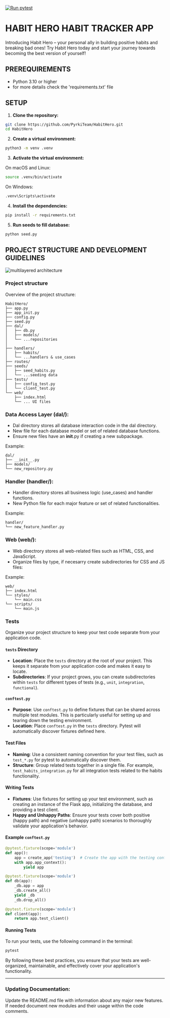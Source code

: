 [![Run pytest](https://github.com/PyrkiTeam/HabitHero/actions/workflows/pytest.yml/badge.svg?branch=main)](https://github.com/PyrkiTeam/HabitHero/actions/workflows/pytest.yml)

# HABIT HERO HABIT TRACKER APP

Introducing Habit Hero – your personal ally in building positive habits and breaking bad ones! 
Try Habit Hero today and start your journey towards becoming the best version of yourself!

## PREREQUIREMENTS
- Python 3.10 or higher
- for more details check the 'requirements.txt' file

## SETUP
1. **Clone the repository:**    
```bash     
git clone https://github.com/PyrkiTeam/HabitHero.git   
cd HabitHero 
```

2. **Create a virtual environment:**   
 ```bash     
 python3 -m venv .venv    
```

3. **Activate the virtual environment:**   

On macOS and Linux:     
```bash     
source .venv/bin/activate     
```    
On Windows:     
```bash     
.venv\Scripts\activate     
```

4. **Install the dependencies:**    
```bash     
pip install -r requirements.txt     
```

5. **Run seeds to fill database:**   

```bash     
python seed.py
```

## PROJECT STRUCTURE AND DEVELOPMENT GUIDELINES

![multilayered architecture](./web/assets/multilayers.jpg)


### Project structure
Overview of the project structure:

```
HabitHero/
├── app.py
├── app_init.py
├── config.py
├── seed.py
├── dal/
│   ├── db.py
│   ├── models/
│   └── ...repositories
│
├── handlers/
│   ├── habits/
│   └── ...handlers & use_cases
├── routes/
├── seeds/
│   ├── seed_habits.py
│   └── ...seeding data
├── tests/
│   ├── config_test.py
│   └── client_test.py
└── web/
    ├── index.html
    └── ... UI files

```

### Data Access Layer (dal/):

- Dal directory stores all database interaction code in the dal directory.
- New file for each database model or set of related database functions.
- Ensure new files have an __init__.py if creating a new subpackage.

Example:

```
dal/
├── __init__.py
├── models/
└── new_repository.py
```

### Handler (handler/):

- Handler directory stores all business logic (use_cases) and handler functions.
- New Python file for each major feature or set of related functionalities.

Example:

```
handler/
└── new_feature_handler.py
```

### Web (web/):

- Web directrory stores all web-related files such as HTML, CSS, and JavaScript.
- Organize files by type, if necesarry create subdirectories for CSS and JS files:

Example:

```
web/
├── index.html
└── styles/
    └── main.css
└── scripts/
    └── main.js
 ```
### Tests

Organize your project structure to keep your test code separate from your application code. 

#### `tests` Directory

- **Location**: Place the `tests` directory at the root of your project. This keeps it separate from your application code and makes it easy to locate.
- **Subdirectories**: If your project grows, you can create subdirectories within `tests` for different types of tests (e.g., `unit`, `integration`, `functional`).

#### `conftest.py`

- **Purpose**: Use `conftest.py` to define fixtures that can be shared across multiple test modules. This is particularly useful for setting up and tearing down the testing environment.
- **Location**: Place `conftest.py` in the `tests` directory. Pytest will automatically discover fixtures defined here.

#### Test Files

- **Naming**: Use a consistent naming convention for your test files, such as `test_*.py` for pytest to automatically discover them.
- **Structure**: Group related tests together in a single file. For example, `test_habits_integration.py` for all integration tests related to the habits functionality.

#### Writing Tests

- **Fixtures**: Use fixtures for setting up your test environment, such as creating an instance of the Flask app, initializing the database, and providing a test client.
- **Happy and Unhappy Paths**: Ensure your tests cover both positive (happy path) and negative (unhappy path) scenarios to thoroughly validate your application's behavior.

#### Example `conftest.py`

```python
@pytest.fixture(scope='module')
def app():
    app = create_app('testing')  # Create the app with the testing configuration
    with app.app_context():
        yield app

@pytest.fixture(scope='module')
def db(app):
    _db.app = app
    _db.create_all()
    yield _db
    _db.drop_all()

@pytest.fixture(scope='module')
def client(app):
    return app.test_client()
```
#### Running Tests

To run your tests, use the following command in the terminal:

```sh
pytest
```

By following these best practices, you ensure that your tests are well-organized, maintainable, and effectively cover your application's functionality.

---
### Updating Documentation:

Update the README.md file with information about any major new features. If needed document new modules and their usage within the code comments.